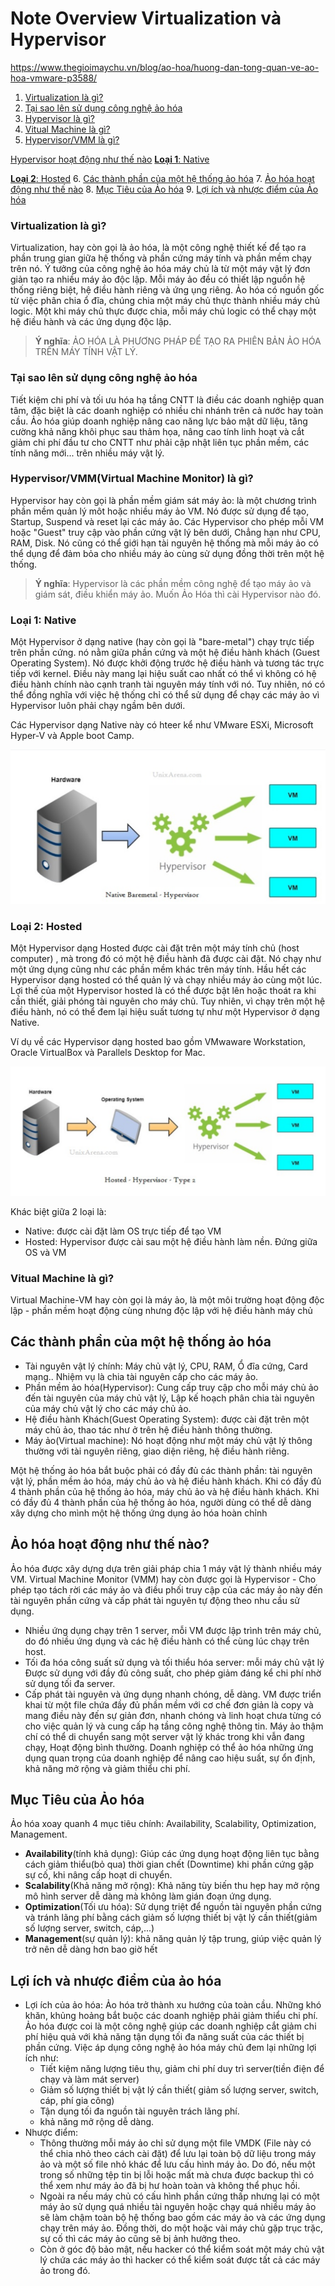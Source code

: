 # Note Overview Virtualization và Hypervisor
https://www.thegioimaychu.vn/blog/ao-hoa/huong-dan-tong-quan-ve-ao-hoa-vmware-p3588/

1. [Virtualization là gì?](#1)
2. [Tại sao lên sử dụng công nghệ ảo hóa](#whyuse)
3. [Hypervisor là gì?](#Hypervisor)
4. [Vitual Machine là gì?](#Machine)
5. [Hypervisor/VMM là gì?](#Hypervisor)

[Hypervisor hoạt động như thế nào](Hypervisor-active.md)
 [**Loại 1**: Native](#Native)

 [**Loại 2**: Hosted](#Hosted)
6. [Các thành phần của một hệ thống ảo hóa](#element)
7. [Ảo hóa hoạt động như thế nào](#active)
8. [Mục Tiêu của Ảo hóa](#target)
9. [Lợi ích và nhược điểm của Ảo hóa](#loiich)

<a name="Virtualization"></a>

### Virtualization là gì?
Virtualization, hay còn gọi là ảo hóa, là một công nghệ thiết kế  để tạo ra phần trung gian giữa hệ thống và phần cứng máy tính và phần mềm chạy trên nó. Ý tưởng của công nghệ ảo hóa máy chủ là từ một máy vật lý đơn giản tạo ra nhiều máy ảo độc lập. Mỗi máy ảo đều có thiết lập nguồn hệ thống riêng biệt, hệ điều hành riêng và ứng ụng riêng. Ảo hóa có nguồn gốc từ việc phân chia ổ đĩa, chúng chia một máy chủ thực thành nhiều máy chủ logic. Một khi máy chủ thực được chia, mỗi máy chủ logic có thể chạy một hệ điều hành và các ứng dụng độc lập.

>**Ý nghĩa**: ẢO HÓA LÀ PHƯƠNG PHÁP ĐỂ TẠO RA PHIÊN BẢN ẢO HÓA TRÊN MÁY TÍNH VẬT LÝ.
<a name="whyuse"></a>
### Tại sao lên sử dụng công nghệ ảo hóa

Tiết kiệm chi phí và tối ưu hóa hạ tầng CNTT là điều các doanh nghiệp quan tâm, đặc biệt là các doanh nghiệp có nhiều chi nhánh trên cả nước hay toàn cầu. Ảo hóa giúp doanh nghiệp nâng cao năng lực bảo mật dữ liệu, tăng cường khả năng khôi phục sau thảm họa, nâng cao tính linh hoạt và cắt giảm chi phí đầu tư cho CNTT như phải cập nhật liên tục phần mềm, các tính năng mới... trên nhiều máy vật lý.

<a name="Hypervisor"></a>
### Hypervisor/VMM(Virtual Machine Monitor) là gì?

Hypervisor hay còn gọi là phần mềm giám sát máy ảo: là một chương trình phần mềm quản lý môt hoặc nhiều máy ảo VM. Nó được sử dụng để tạo, Startup, Suspend và reset lại các máy ảo. Các Hypervisor cho phép mỗi VM hoặc "Guest" truy cập vào phần cứng vật lý bên dưới, Chẳng hạn như CPU, RAM, Disk. Nó cũng có thể giới hạn tài nguyên hệ thống mà mỗi máy ảo có thể dụng để đảm bỏa  cho nhiều máy ảo cùng sử dụng đồng thời trên một hệ thống.
>**Ý nghĩa**: Hypervisor là các phần mềm công nghệ để tạo máy ảo và giám sát, điều khiển máy ảo. Muốn Ảo Hóa thì cài Hypervisor nào đó.

<a name="Native"></a>
### Loại 1: Native

Một Hypervisor ở dạng native (hay còn gọi là "bare-metal") chạy trực tiếp trên phần cứng. nó nằm giữa phần cứng và một hệ điều hành khách (Guest Operating System). Nó được khởi động trước hệ điều hành và tương tác trực tiếp với kernel. Điều này mang lại hiệu suất cao nhất có thể vì không có hệ điều hành chính nào cạnh tranh tài nguyên máy tính với nó. Tuy nhiên, nó có thể đồng nghĩa với việc hệ thống chỉ có thể sử dụng để chạy các máy ảo vì Hypervisor luôn phải chạy ngầm bên dưới.

Các Hypervisor dạng Native này có hteer kể như VMware ESXi, Microsoft Hyper-V và Apple boot Camp.

![huydv](../image/Screenshot_1.png)


<a name="Hosted"></a>
### Loại 2: Hosted

Một Hypervisor dạng Hosted được cài đặt trên một máy tính chủ (host computer)
, mà trong đó có một hệ điều hành đã được cài đặt. Nó chạy như một ứng dụng cũng như các phần mềm khác trên máy tính. Hầu hết các Hypervisor dạng hosted có thể quản lý và chạy nhiều máy ảo cùng một lúc. Lợi thế của một Hypervisor hosted là có thể được bật lên hoặc thoát ra khi cần thiết, giải phóng tài nguyên cho máy chủ. Tuy nhiên, vì chạy trên một hệ điều hành, nó có thể đem lại hiệu suất tương tự như một Hypervisor ở dạng Native.

Ví dụ về các Hypervisor dạng hosted bao gồm VMwaware Workstation, Oracle VirtualBox và Parallels Desktop for Mac.

![huydv](../image/Screenshot_2.png)


Khác biệt giữa 2 loại là:
* Native: được cài đặt làm OS trực tiếp để tạo VM
* Hosted: Hypervisor được cài sau một hệ điều hành làm nền. Đứng giữa OS và VM

<a name="Machine"></a>
### Vitual Machine là gì?
Virtual Machine-VM hay còn gọi là máy ảo, là một môi trường hoạt động độc lập - phần mềm hoạt động cùng nhưng độc lập với hệ điều hành máy chủ

<a name="element"></a>
## Các thành phần của một hệ thống ảo hóa

* Tài nguyên vật lý chính: Máy chủ vật lý, CPU, RAM, Ổ đĩa cứng, Card mạng.. Nhiệm vụ là chia tài nguyên cấp cho các máy ảo.
* Phần mềm ảo hóa(Hypervisor): Cung cấp truy cập cho mỗi máy chủ ảo đến tài nguyên của máy chủ vật lý, Lập kế hoạch phân chia tài nguyên của máy chủ vật lý cho các máy chủ ảo.
* Hệ điều hành Khách(Guest Operating System): được cài đặt trên một máy chủ ảo, thao tác như ở trên hệ điều hành thông thường.
* Máy ảo(Virtual machine): Nó hoạt động như một máy chủ vật lý thông thường với tài nguyên riêng, giao diện riêng, hệ điều hành riêng.

Một hệ thống ảo hóa bắt buộc phải có đầy đủ các thành phần: tài nguyên vật lý, phần mềm ảo hóa, máy chủ ảo và hệ điều hành khách. Khi có đầy đủ 4 thành phần của hệ thống ảo hóa, máy chủ ảo và hệ điều hành khách. Khi có đầy đủ 4 thành phần của hệ thống ảo hóa, người dùng có thể dễ dàng xây dựng cho mình một hệ thống ứng dụng ảo hóa hoàn chỉnh

<a name="active"></a>
## Ảo hóa hoạt động như thế nào?

Ảo hóa được xây dựng dựa trên giải pháp chia 1 máy vật lý thành nhiều máy VM. Virtual Machine Monitor (VMM) hay còn được gọi là Hypervisor -  Cho phép tạo tách rời các máy ảo và điều phối truy cập của các máy ảo này đến tài nguyên phần cứng và cấp phát tài nguyên tự động theo nhu cầu sử dụng.
* Nhiều ứng dụng chạy trên 1 server, mỗi VM được lập trình trên máy chủ, do đó nhiều ứng dụng và các hệ điều hành có thể cùng lúc chạy trên host.
* Tối đa hóa công suất sử dụng và tối thiểu hóa server: mỗi máy chủ vật lý Được sử dụng với đầy đủ công suất, cho phép giảm đáng kể chi phí nhờ sử dụng tối đa server.
* Cấp phát tài nguyên và ứng dụng nhanh chóng, dễ dàng. VM được triển khai từ một file chứa đầy đủ phần mềm với cơ chế đơn giản là copy và mang điều này đến sự giản đơn, nhanh chóng và linh hoạt chưa từng có cho việc quản lý và cung cấp hạ tầng công nghệ thông tin. Máy ảo thậm chí có thể di chuyển sang một server vật lý khác trong khi vẫn đang chạy, Hoạt động bình thường. Doanh nghiệp có thể ảo hóa những ứng dụng quan trọng của doanh nghiệp để nâng cao hiệu suất, sự ổn định, khả năng mở rộng và giảm thiểu chi phí.

<a name="target"></a>
## Mục Tiêu của Ảo hóa
Ảo hóa xoay quanh 4 mục tiêu chính: Availability, Scalability, Optimization, Management.

* **Availability**(tính khả dụng): Giúp các ứng dụng hoạt động liên tục bằng cách giảm thiểu(bỏ qua) thời gian chết (Downtime) khi phần cứng gặp sự cố, khi nâng cấp hoạt di chuyển.
* **Scalability**(Khả năng mở rộng): Khả năng tùy biến thu hẹp hay mở rộng mô hình server dễ dàng mà không làm gián đoạn ứng dụng.
* **Optimization**(Tối ưu hóa): Sử dụng triệt để nguồn tài nguyên phần cứng và tránh lãng phí bằng cách giảm số lượng thiết bị vật lý cần thiết(giảm số lượng server, switch, cáp,...)
* **Management**(sự quản lý): khả năng quản lý tập trung, giúp việc quản lý trở nên dễ dàng hơn bao giờ hết

<a name="loiich"></a>
## Lợi ích và nhược điểm của ảo hóa

* Lợi ích của ảo hóa: Ảo hóa trở thành xu hướng của toàn cầu. Những khó khăn, khủng hoảng bắt buộc các doanh nghiệp phải giảm thiểu chi phí. Ảo hóa được coi là một công nghệ giúp các doanh nghiệp cắt giảm chi phí hiệu quả với khả năng tận dụng tối đa năng suất của các thiết bị phần cứng. Việc áp dụng công nghệ ảo hóa máy chủ đem lại những lợi ích như:
    * Tiết kiệm năng lượng tiêu thụ, giảm chi phí duy trì server(tiền điện để chạy và làm mát server)
    * Giảm số lượng thiết bị vật lý cần thiết( giảm số lượng server, switch, cáp, phí gia công)
    * Tận dụng tối đa nguồn tài nguyên trách lãng phí.
    * khả năng mở rộng dễ dàng.
* Nhược điểm:
    * Thông thường mỗi máy ảo chỉ sử dụng một file VMDK (File này có thể chia nhỏ theo cách cài đặt) để lưu lại toàn bộ dữ liệu trong máy ảo và một số file nhỏ khác để lưu cấu hình máy ảo. Do đó, nếu một trong số những tệp tin bị lỗi hoặc mất mà chưa được backup thì có thể xem như máy ảo đã bị hư hoàn toàn và không thể phục hồi.
    * Ngoài ra  nếu máy chủ có cấu hình phần cứng thấp nhưng lại có một máy ảo sử dụng quá nhiều tài nguyên hoặc chạy quá nhiều máy ảo sẽ làm chậm toàn bộ hệ thống bao gồm các máy ảo và các ứng dụng chạy trên máy ảo. Đồng thời, do một hoặc vài máy chủ gặp trục trặc, sự cố thì các máy ảo cũng sẽ bị ảnh hưởng theo.
    * Còn ở góc độ bảo mật, nếu hacker có thể kiểm soát một máy chủ vật lý chứa các máy ảo thì hacker có thể kiểm soát được tất cả các máy ảo trong đó.




